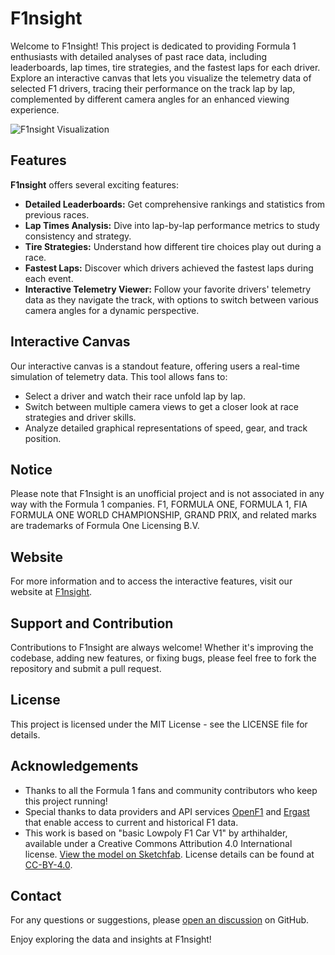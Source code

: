 # F1nsight

Welcome to F1nsight! This project is dedicated to providing Formula 1 enthusiasts with detailed analyses of past race data, including leaderboards, lap times, tire strategies, and the fastest laps for each driver. Explore an interactive canvas that lets you visualize the telemetry data of selected F1 drivers, tracing their performance on the track lap by lap, complemented by different camera angles for an enhanced viewing experience.

![F1nsight Visualization](/public/images/F1nsightMeta.png)

## Features

**F1nsight** offers several exciting features:

- **Detailed Leaderboards:** Get comprehensive rankings and statistics from previous races.
- **Lap Times Analysis:** Dive into lap-by-lap performance metrics to study consistency and strategy.
- **Tire Strategies:** Understand how different tire choices play out during a race.
- **Fastest Laps:** Discover which drivers achieved the fastest laps during each event.
- **Interactive Telemetry Viewer:** Follow your favorite drivers' telemetry data as they navigate the track, with options to switch between various camera angles for a dynamic perspective.

## Interactive Canvas

Our interactive canvas is a standout feature, offering users a real-time simulation of telemetry data. This tool allows fans to:

- Select a driver and watch their race unfold lap by lap.
- Switch between multiple camera views to get a closer look at race strategies and driver skills.
- Analyze detailed graphical representations of speed, gear, and track position.

## Notice

Please note that F1nsight is an unofficial project and is not associated in any way with the Formula 1 companies. F1, FORMULA ONE, FORMULA 1, FIA FORMULA ONE WORLD CHAMPIONSHIP, GRAND PRIX, and related marks are trademarks of Formula One Licensing B.V.

## Website

For more information and to access the interactive features, visit our website at [F1nsight](https://f1nsight.com/).

## Support and Contribution

Contributions to F1nsight are always welcome! Whether it's improving the codebase, adding new features, or fixing bugs, please feel free to fork the repository and submit a pull request.

## License

This project is licensed under the MIT License - see the LICENSE file for details.

## Acknowledgements

- Thanks to all the Formula 1 fans and community contributors who keep this project running!
- Special thanks to data providers and API services [OpenF1](https://openf1.org/) and [Ergast](http://ergast.com/mrd/) that enable access to current and historical F1 data.
- This work is based on "basic Lowpoly F1 Car V1" by arthihalder, available under a Creative Commons Attribution 4.0 International license. [View the model on Sketchfab](https://sketchfab.com/3d-models/basic-lowpoly-f1-car-v1-b4c6a1cfe0154f4d86b39ff3b7f955a1). License details can be found at [CC-BY-4.0](http://creativecommons.org/licenses/by/4.0/).

## Contact

For any questions or suggestions, please [open an discussion](https://github.com/adityakotha03/F1nsight/discussions) on GitHub.

Enjoy exploring the data and insights at F1nsight!
